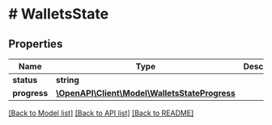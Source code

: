 # # WalletsState

## Properties

Name | Type | Description | Notes
------------ | ------------- | ------------- | -------------
**status** | **string** |  | 
**progress** | [**\OpenAPI\Client\Model\WalletsStateProgress**](WalletsStateProgress.md) |  | [optional] 

[[Back to Model list]](../../README.md#documentation-for-models) [[Back to API list]](../../README.md#documentation-for-api-endpoints) [[Back to README]](../../README.md)


